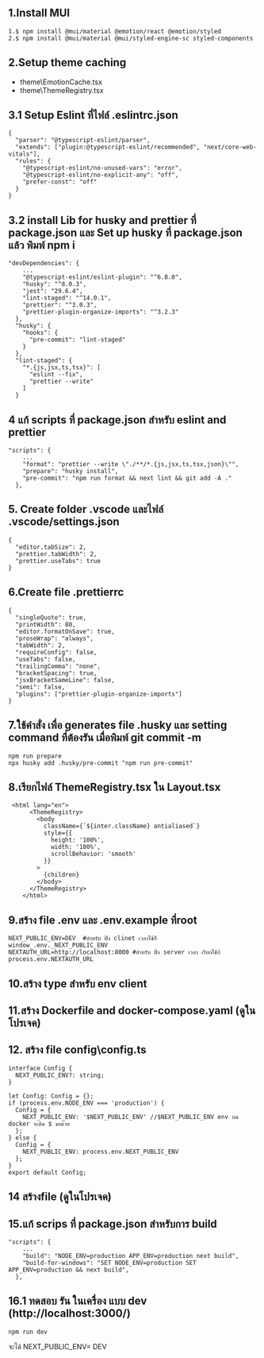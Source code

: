 ## 1.Install MUI
```
1.$ npm install @mui/material @emotion/react @emotion/styled
2.$ npm install @mui/material @mui/styled-engine-sc styled-components
```

## 2.Setup theme caching
- theme\EmotionCache.tsx
- theme\ThemeRegistry.tsx

## 3.1 Setup Eslint ที่ไฟล์ .eslintrc.json
```
{
  "parser": "@typescript-eslint/parser",
  "extends": ["plugin:@typescript-eslint/recommended", "next/core-web-vitals"],
  "rules": {
    "@typescript-eslint/no-unused-vars": "error",
    "@typescript-eslint/no-explicit-any": "off",
    "prefer-const": "off"
  }
}

```

## 3.2 install Lib for husky and prettier ที่ package.json และ Set up husky ที่ package.json  แล้ว พิมพ์ npm i
```
"devDependencies": {
    ...
    "@typescript-eslint/eslint-plugin": "^6.8.0",
    "husky": "^8.0.3",
    "jest": "29.6.4",
    "lint-staged": "^14.0.1",
    "prettier": "^3.0.3",
    "prettier-plugin-organize-imports": "^3.2.3"
  },
  "husky": {
    "hooks": {
      "pre-commit": "lint-staged"
    }
  },
  "lint-staged": {
    "*.{js,jsx,ts,tsx}": [
      "eslint --fix",
      "prettier --write"
    ]
  }
```

## 4 แก้ scripts ที่  package.json สำหรับ eslint and prettier
```
"scripts": {
    ...
    "format": "prettier --write \"./**/*.{js,jsx,ts,tsx,json}\"",
    "prepare": "husky install",
    "pre-commit": "npm run format && next lint && git add -A ."
  },
```

## 5. Create folder .vscode และไฟล์  .vscode/settings.json
```
{
  "editor.tabSize": 2,
  "prettier.tabWidth": 2,
  "prettier.useTabs": true
}
```

## 6.Create file .prettierrc  
```
{
  "singleQuote": true,
  "printWidth": 80,
  "editor.formatOnSave": true,
  "proseWrap": "always",
  "tabWidth": 2,
  "requireConfig": false,
  "useTabs": false,
  "trailingComma": "none",
  "bracketSpacing": true,
  "jsxBracketSameLine": false,
  "semi": false,
  "plugins": ["prettier-plugin-organize-imports"]
}
```

## 7.ใช้คำสั่ง เพื่อ generates file .husky  และ setting command ที่ต้องรัน เมื่อพิมพ์ git commit -m
```
npm run prepare
npx husky add .husky/pre-commit "npm run pre-commit"
```

## 8.เรียกไฟล์ ThemeRegistry.tsx ใน Layout.tsx
```
 <html lang="en">
      <ThemeRegistry>
        <body
          className={`${inter.className} antialiased`}
          style={{
            height: '100%',
            width: '100%',
            scrollBehavior: 'smooth'
          }}
        >
          {children}
        </body>
      </ThemeRegistry>
    </html>
```

## 9.สร้าง file .env และ .env.example ที่root
```
NEXT_PUBLIC_ENV=DEV  #สำหรับ ฝั่ง clinet เวลาใช้ก็ window_.env._NEXT_PUBLIC_ENV
NEXTAUTH_URL=http://localhost:8000 #สำหรับ ฝั่ง server เวลา เรียกใช้ก้ process.env.NEXTAUTH_URL
```

## 10.สร้าง type สำหรับ env client


## 11.สร้าง Dockerfile and docker-compose.yaml  (ดูในโปรเจค)
## 12. สร้าง file config\config.ts
```
interface Config {
  NEXT_PUBLIC_ENV?: string;
}

let Config: Config = {};
if (process.env.NODE_ENV === 'production') {
  Config = {
    NEXT_PUBLIC_ENV: '$NEXT_PUBLIC_ENV' //$NEXT_PUBLIC_ENV env บน docker จะติด $ มาด้วย
  };
} else {
  Config = {
    NEXT_PUBLIC_ENV: process.env.NEXT_PUBLIC_ENV
  };
}
export default Config;
```

## 14 สร้างfile  (ดูในโปรเจค)
## 15.แก้ scrips ที่ package.json สำหรับการ build
```
"scripts": {
    ...
    "build": "NODE_ENV=production APP_ENV=production next build",
    "build-for-windows": "SET NODE_ENV=production SET APP_ENV=production && next build",
  },
```

## 16.1 ทดสอบ รัน ในเครื่อง แบบ dev  (http://localhost:3000/)
```
npm run dev
```
จะได้ NEXT_PUBLIC_ENV= DEV